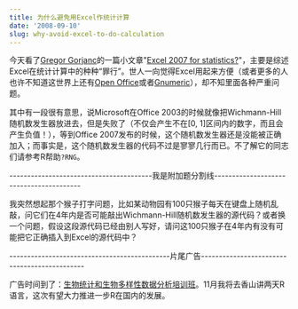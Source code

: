 ```yaml
---
title: 为什么避免用Excel作统计计算
date: '2008-09-10'
slug: why-avoid-excel-to-do-calculation
---
```


今天看了[Gregor Gorjanc](http://ggorjan.blogspot.com/)的一篇小文章"[Excel 2007 for statistics?](http://ggorjan.blogspot.com/2008/09/excel-2007-for-statistics.html)"，主要是综述Excel在统计计算中的种种“罪行”。世人一向觉得Excel用起来方便（或者更多的人也许不知道这世界上还有[Open Office](http://www.openoffice.org/)或者[Gnumeric](http://www.gnome.org/projects/gnumeric/)），却不知里面各种严重问题。

其中有一段很有意思，说Microsoft在Office 2003的时候就像把Wichmann-Hill随机数发生器放进去，但是失败了（不仅会产生不在[0, 1]区间内的数字，而且会产生负值！），等到Office 2007发布的时候，这个随机数发生器还是没能被正确加入；而事实是，这个随机数发生器的代码不过是寥寥几行而已。不了解它的同志们请参考R帮助`?RNG`。


----------------------------------------我是附加题分割线----------------------------------------



我突然想起那个猴子打字问题，比如某动物园有100只猴子每天在键盘上随机乱敲，问它们在4年内是否可能敲出Wichmann-Hill随机数发生器的源代码？或者换一个问题，假设这段源代码已经由别人写好，请问这100只猴子在4年内有没有可能把它正确插入到Excel的源代码中？


---------------------------------------------片尾广告---------------------------------------------



广告时间到了：[生物统计和生物多样性数据分析培训班](http://peixun.ibcas.ac.cn/shengwufx)。11月我将去香山讲两天R语言，这次有望大力推进一步R在国内的发展。
